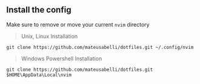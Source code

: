 ## Install the config

Make sure to remove or move your current `nvim` directory

> Unix, Linux Installation

```shell
git clone https://github.com/mateusabelli/dotfiles.git ~/.config/nvim
```

> Windows Powershell Installation

```shell
git clone https://github.com/mateusabelli/dotfiles.git $HOME\AppData\Local\nvim
```
